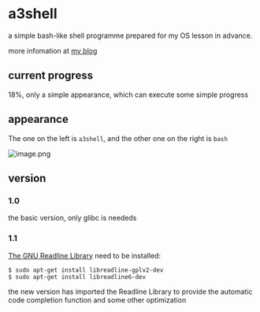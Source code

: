 # a3shell

a simple bash-like shell programme prepared for my OS lesson in advance.

more infomation at [my blog](https://arttnba3.cn/2021/02/21/NOTE-0X02-LINUX-KERNEL-PWN-PART-I/#%e4%b8%83%e3%80%81%e7%bc%96%e5%86%99%e8%87%aa%e5%b7%b1%e7%9a%84shell)

## current progress

18%, only a simple appearance, which can execute some simple progress

## appearance

The one on the left is ```a3shell```, and the other one on the right is ```bash```

![image.png](https://i.loli.net/2021/03/05/dVrnBjGHvlz9Ioe.png)

## version

### 1.0

the basic version, only glibc is neededs

### 1.1

[The GNU Readline Library](https://tiswww.case.edu/php/chet/readline/rltop.html) need to be installed:

```shell
$ sudo apt-get install libreadline-gplv2-dev
$ sudo apt-get install libreadline6-dev
```

the new version has imported the Readline Library to provide the automatic code completion function and some other optimization